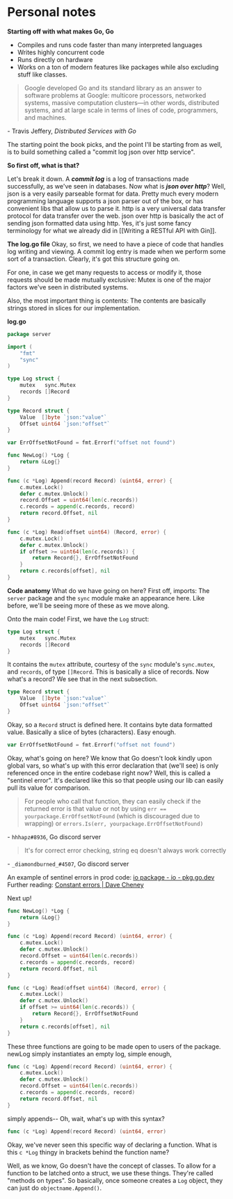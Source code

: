 # Personal notes

**Starting off with what makes Go, Go**

- Compiles and runs code faster than many interpreted languages
- Writes highly concurrent code
- Runs directly on hardware
- Works on a ton of modern features like packages while also excluding stuff like classes.

> Google developed Go and its standard library as an answer to software problems at Google: multicore processors, networked systems, massive computation clusters—in other words, distributed systems, and at large scale in terms of lines of code, programmers, and machines.

\- Travis Jeffery, *Distributed Services with Go*

The starting point the book picks, and the point I'll be starting from as well, is to build something called a "commit log json over http service".

**So first off, what is that?**

Let's break it down. A ***commit log*** is a log of transactions made successfully, as we've seen in databases.
Now what is ***json over http***? Well, json is a very easily parseable format for data. Pretty much every modern programming language supports a json parser out of the box, or has convenient libs that allow us to parse it. http is a very universal data transfer protocol for data transfer over the web. json over http is basically the act of sending json formatted data using http. Yes, it's just some fancy terminology for what we already did in [[Writing a RESTful API with Gin]].


**The log.go file**
Okay, so first, we need to have a piece of code that handles log writing and viewing. A commit log entry is made when we perform some sort of a transaction. Clearly, it's got this structure going on. 

For one, in case we get many requests to access or modify it, those requests should be made mutually exclusive: Mutex is one of the major factors we've seen in distributed systems.

Also, the most important thing is contents: The contents are basically strings stored in slices for our implementation.

**log.go**
```go
package server

import (
	"fmt"
	"sync"
)

type Log struct {
	mutex   sync.Mutex
	records []Record
}

type Record struct {
	Value  []byte `json:"value"`
	Offset uint64 `json:"offset"`
}

var ErrOffsetNotFound = fmt.Errorf("offset not found")

func NewLog() *Log {
	return &Log{}
}

func (c *Log) Append(record Record) (uint64, error) {
	c.mutex.Lock()
	defer c.mutex.Unlock()
	record.Offset = uint64(len(c.records))
	c.records = append(c.records, record)
	return record.Offset, nil
}

func (c *Log) Read(offset uint64) (Record, error) {
	c.mutex.Lock()
	defer c.mutex.Unlock()
	if offset >= uint64(len(c.records)) {
		return Record{}, ErrOffsetNotFound
	}
	return c.records[offset], nil
}
```

**Code anatomy**
What do we have going on here? First off, imports: The `server` package and the `sync` module make an appearance here. Like before, we'll be seeing more of these as we move along.

Onto the main code! First, we have the `Log` struct:
```go
type Log struct {
	mutex   sync.Mutex
	records []Record
}
```
It contains the `mutex` attribute, courtesy of the `sync` module's `sync.mutex`, and `records`, of type `[]Record`. This is basically a slice of records. Now what's a record? We see that in the next subsection.

```go
type Record struct {
	Value  []byte `json:"value"`
	Offset uint64 `json:"offset"`
}
```
Okay, so a `Record` struct is defined here. It contains byte data formatted value. Basically a slice of bytes (characters). Easy enough.

```go
var ErrOffsetNotFound = fmt.Errorf("offset not found")
```
Okay, what's going on here? We know that Go doesn't look kindly upon global vars, so what's up with this error declaration that (we'll see) is only referenced once in the entire codebase right now?
Well, this is called a "sentinel error". It's declared like this so that people using our lib can easily pull its value for comparison.

> For people who call that function, they can easily check if the returned error is that value or not by using `err == yourpackage.ErrOffsetNotFound` (which is discouraged due to wrapping) or `errors.Is(err, yourpackage.ErrOffsetNotFound)`

\- `hhhapz#8936`, Go discord server
> It's for correct error checking, string eq doesn't always work correctly

\- `_diamondburned_#4507`, Go discord server

An example of sentinel errors in prod code: [io package - io - pkg.go.dev](https://pkg.go.dev/io@go1.17.5#pkg-variables)
Further reading: [Constant errors | Dave Cheney](https://dave.cheney.net/2016/04/07/constant-errors)

Next up! 

```go
func NewLog() *Log {
	return &Log{}
}

func (c *Log) Append(record Record) (uint64, error) {
	c.mutex.Lock()
	defer c.mutex.Unlock()
	record.Offset = uint64(len(c.records))
	c.records = append(c.records, record)
	return record.Offset, nil
}

func (c *Log) Read(offset uint64) (Record, error) {
	c.mutex.Lock()
	defer c.mutex.Unlock()
	if offset >= uint64(len(c.records)) {
		return Record{}, ErrOffsetNotFound
	}
	return c.records[offset], nil
}
```

These three functions are going to be made open to users of the package. newLog simply instantiates an empty log, simple enough, 
```go
func (c *Log) Append(record Record) (uint64, error) {
	c.mutex.Lock()
	defer c.mutex.Unlock()
	record.Offset = uint64(len(c.records))
	c.records = append(c.records, record)
	return record.Offset, nil
}
```
simply appends-- Oh, wait, what's up with this syntax?
```go
func (c *Log) Append(record Record) (uint64, error)
```
Okay, we've never seen this specific way of declaring a function. What is this `c *Log` thingy in brackets behind the function name?

Well, as we know, Go doesn't have the concept of classes. To allow for a function to be latched onto a struct, we use these things. They're called "methods on types". So basically, once someone creates a `Log` object, they can just do `objectname.Append()`.